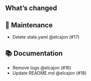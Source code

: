 ## What’s changed
## 🧰 Maintenance

- Delete stale.yaml @elcajon (#17)

## 📚 Documentation

- Remove logo @elcajon (#16)
- Update README.md @elcajon (#18)
